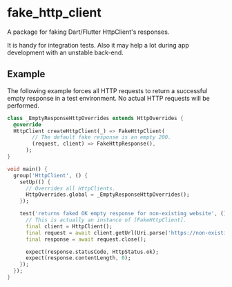 # fake_http_client

A package for faking Dart/Flutter HttpClient's responses.

It is handy for integration tests. Also it may help a lot during app development with an unstable back-end.

## Example

The following example forces all HTTP requests to return a
successful empty response in a test environment.  No actual HTTP requests will be performed.

```dart
class _EmptyResponseHttpOverrides extends HttpOverrides {
  @override
  HttpClient createHttpClient(_) => FakeHttpClient(
        // The default fake response is an empty 200.
        (request, client) => FakeHttpResponse(),
      );
}

void main() {
  group('HttpClient', () {
    setUp(() {
      // Overrides all HttpClients.
      HttpOverrides.global = _EmptyResponseHttpOverrides();
    });

    test('returns faked OK empty response for non-existing website', () async {
      // This is actually an instance of [FakeHttpClient].
      final client = HttpClient();
      final request = await client.getUrl(Uri.parse('https://non-existing-site.com'));
      final response = await request.close();

      expect(response.statusCode, HttpStatus.ok);
      expect(response.contentLength, 0);
    });
  });
}
```
